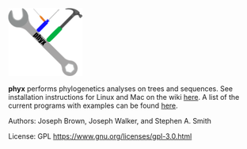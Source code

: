 <img src="logo.png" alt="phyx logo" width=150px/> 

**phyx** performs phylogenetics analyses on trees and sequences. See installation instructions for Linux and Mac on the wiki [here](https://github.com/FePhyFoFum/phyx/wiki/Installation). A list of the current programs with examples can be found [here](https://github.com/FePhyFoFum/phyx/wiki/Program-list).

Authors: Joseph Brown, Joseph Walker, and Stephen A. Smith

License: GPL https://www.gnu.org/licenses/gpl-3.0.html
